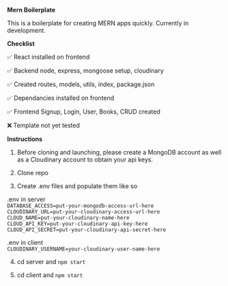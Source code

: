 **Mern Boilerplate**

This is a boilerplate for creating MERN apps quickly.
Currently in development.

**Checklist**

✅ React installed on frontend

✅ Backend node, express, mongoose setup, cloudinary

✅ Created routes, models, utils, index, package.json

✅ Dependancies installed on frontend

✅  Frontend Signup, Login, User, Books, CRUD created

❌ Template not yet tested

**Instructions**

1. Before cloning and launching, please create a MongoDB account as well as a Cloudinary account to obtain your api keys.

2. Clone repo

3. Create .env files and populate them like so

.env in server
<code>
DATABASE_ACCESS=put-your-mongodb-access-url-here
CLOUDINARY_URL=put-your-cloudinary-access-url-here
CLOUD_NAME=put-your-cloudinary-name-here
CLOUD_API_KEY=put-your-cloudinary-api-key-here
CLOUD_API_SECRET=put-your-cloudinary-api-secret-here
</code>

.env in client
<code>
CLOUDINARY_USERNAME=your-cloudinary-user-name-here
</code>

4. cd server and <code>npm start</code>

5. cd client and <code>npm start</code>